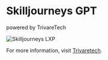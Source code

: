 # Skilljourneys GPT
powered by TrivareTech

![Skilljourneys LXP](attachment:images/screenshot.png)



For more information, visit [Trivaretech](https://www.trivaretech.com).

